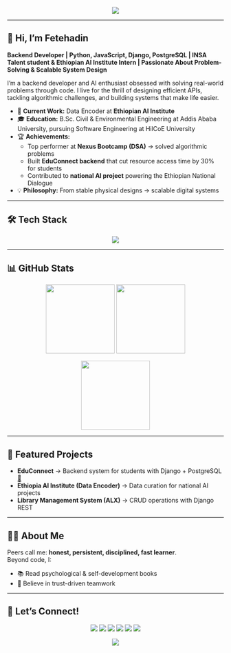 <!-- Profile README for Fetehadin Negash -->

<!-- Banner -->
<p align="center">
  <img src="https://capsule-render.vercel.app/api?type=waving&color=0:4facfe,100:00f2fe&height=200&section=header&text=Fetehadin%20Negash&fontSize=40&fontColor=ffffff&animation=fadeIn&fontAlignY=35"/>
</p>

---

## 👋 Hi, I’m Fetehadin  

**Backend Developer | Python, JavaScript, Django, PostgreSQL | INSA Talent student & Ethiopian AI Institute Intern | Passionate About Problem-Solving & Scalable System Design**

I’m a backend developer and AI enthusiast obsessed with solving real-world problems through code. I live for the thrill of designing efficient APIs, tackling algorithmic challenges, and building systems that make life easier.  

- 🔭 **Current Work:** Data Encoder at **Ethiopian AI Institute**  
- 🎓 **Education:** B.Sc. Civil & Environmental Engineering at Addis Ababa University, pursuing Software Engineering at HilCoE University  
- 🏆 **Achievements:**  
  - Top performer at **Nexus Bootcamp (DSA)** → solved algorithmic problems  
  - Built **EduConnect backend** that cut resource access time by 30% for students  
  - Contributed to **national AI project** powering the Ethiopian National Dialogue  
- 💡 **Philosophy:** From stable physical designs → scalable digital systems  

---

## 🛠️ Tech Stack  

<p align="center">
  <img src="https://skillicons.dev/icons?i=python,django,postgresql,js,react,html,css,git,github,vscode,linux" />
</p>

---

## 📊 GitHub Stats  

<p align="center">
  <img src="https://github-readme-stats.vercel.app/api?username=fetehadin&show_icons=true&theme=tokyonight" height="160"/>
  <img src="https://github-readme-streak-stats.herokuapp.com?user=fetehadin&theme=tokyonight" height="160"/>
</p>

<p align="center">
  <img src="https://github-readme-stats.vercel.app/api/top-langs/?username=fetehadin&layout=compact&theme=tokyonight" height="160"/>
</p>

---

## 🌟 Featured Projects  

- **EduConnect** → Backend system for students with Django + PostgreSQL [🔗](#)  
- **Ethiopia AI Institute (Data Encoder)** → Data curation for national AI projects  
- **Library Management System (ALX)** → CRUD operations with Django REST  

---

## 🧑‍💻 About Me  

Peers call me: **honest, persistent, disciplined, fast learner**.  
Beyond code, I:  
- 📚 Read psychological & self-development books  
- 💭 Believe in trust-driven teamwork  

---

## 🤝 Let’s Connect!  

<p align="center">
  <a href="mailto:fetehadinnegash@gmail.com"><img src="https://img.shields.io/badge/Email-D14836?style=for-the-badge&logo=gmail&logoColor=white"/></a>
  <a href="https://www.linkedin.com/in/fetehadin/"><img src="https://img.shields.io/badge/LinkedIn-0077B5?style=for-the-badge&logo=linkedin&logoColor=white"/></a>
  <a href="https://github.com/fetehadinnegash"><img src="https://img.shields.io/badge/GitHub-181717?style=for-the-badge&logo=github&logoColor=white"/></a>
  <a href="https://x.com/FetehadinNM_23"><img src="https://img.shields.io/badge/Twitter-1DA1F2?style=for-the-badge&logo=twitter&logoColor=white"/></a>
  <a href="https://t.me/Fete64"><img src="https://img.shields.io/badge/Telegram-26A5E4?style=for-the-badge&logo=telegram&logoColor=white"/></a>
  <a href="https://discord.com/users/fetehadin_12085"><img src="https://img.shields.io/badge/Discord-5865F2?style=for-the-badge&logo=discord&logoColor=white"/></a>
</p>

<!-- Footer -->
<p align="center">
  <img src="https://capsule-render.vercel.app/api?type=waving&color=0:00f2fe,100:4facfe&height=120&section=footer"/>
</p>
